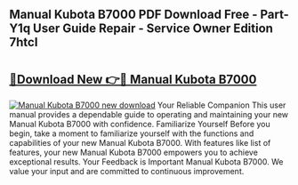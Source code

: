 ## Manual Kubota B7000 PDF Download Free - Part-Y1q User Guide Repair - Service Owner Edition 7htcI

# <h2><a href="http://bc89240.oget.top/?id=Manual+Kubota+B7000">🔗Download New 👉🔴 Manual Kubota B7000</a></h2>

[![Manual Kubota B7000 new download](https://i.imgur.com/5g1atiW.png)](http://bc89240.oget.top/?id=Manual+Kubota+B7000)
Your Reliable Companion This user manual provides a dependable guide to operating and maintaining your new Manual Kubota B7000 with confidence. Familiarize Yourself Before you begin, take a moment to familiarize yourself with the functions and capabilities of your new Manual Kubota B7000. With features like list of features, your new Manual Kubota B7000 empowers you to achieve exceptional results. Your Feedback is Important Manual Kubota B7000. We value your input and are committed to continuous improvement.
